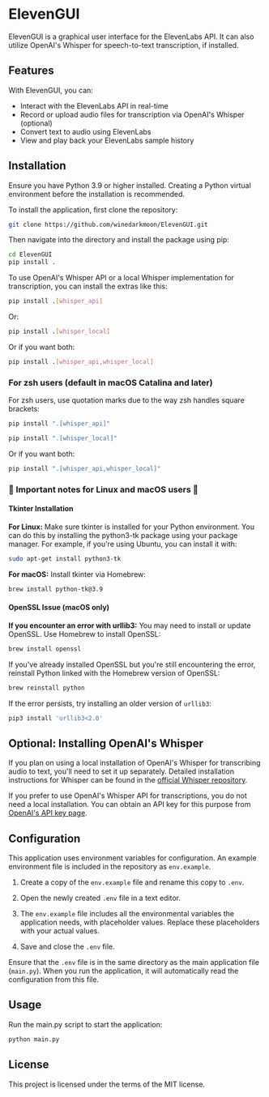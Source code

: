 # ElevenGUI

ElevenGUI is a graphical user interface for the ElevenLabs API. It can also utilize OpenAI's Whisper for speech-to-text transcription, if installed.
## Features

With ElevenGUI, you can:

- Interact with the ElevenLabs API in real-time
- Record or upload audio files for transcription via OpenAI's Whisper (optional)
- Convert text to audio using ElevenLabs
- View and play back your ElevenLabs sample history

## Installation

Ensure you have Python 3.9 or higher installed. Creating a Python virtual environment before the installation is recommended.

To install the application, first clone the repository:

```bash
git clone https://github.com/winedarkmoon/ElevenGUI.git
```

Then navigate into the directory and install the package using pip:

```bash
cd ElevenGUI
pip install .

```
To use OpenAI's Whisper API or a local Whisper implementation for transcription, you can install the extras like this:

```bash
pip install .[whisper_api]
```
Or:

```bash
pip install .[whisper_local]
```
Or if you want both:

```bash
pip install .[whisper_api,whisper_local]
```
### For zsh users (default in macOS Catalina and later)

For zsh users, use quotation marks due to the way zsh handles square brackets:
```bash
pip install ".[whisper_api]"
```
```bash
pip install ".[whisper_local]"
```
Or if you want both:
```bash
pip install ".[whisper_api,whisper_local]"
```
### :construction: Important notes for Linux and macOS users :construction:
#### Tkinter Installation
**For Linux:** Make sure tkinter is installed for your Python environment. You can do this by installing the python3-tk package using your package manager. For example, if you're using Ubuntu, you can install it with:
```bash
sudo apt-get install python3-tk
```
**For macOS:** Install tkinter via Homebrew:
```bash
brew install python-tk@3.9
```
#### OpenSSL Issue (macOS only)
**If you encounter an error with urllib3:** You may need to install or update OpenSSL. Use Homebrew to install OpenSSL:
```bash
brew install openssl
```
If you've already installed OpenSSL but you're still encountering the error, reinstall Python linked with the Homebrew version of OpenSSL:

```bash
brew reinstall python
```
If the error persists, try installing an older version of `urllib3`:

```bash
pip3 install 'urllib3<2.0'
```

## Optional: Installing OpenAI's Whisper

If you plan on using a local installation of OpenAI's Whisper for transcribing audio to text, you'll need to set it up separately. Detailed installation instructions for Whisper can be found in the [official Whisper repository](https://github.com/openai/whisper). 

If you prefer to use OpenAI's Whisper API for transcriptions, you do not need a local installation. You can obtain an API key for this purpose from [OpenAI's API key page](https://platform.openai.com/account/api-keys).

## Configuration

This application uses environment variables for configuration. An example environment file is included in the repository as `env.example`.

1. Create a copy of the `env.example` file and rename this copy to `.env`.

2. Open the newly created `.env` file in a text editor.

3. The `env.example` file includes all the environmental variables the application needs, with placeholder values. Replace these placeholders with your actual values.

4. Save and close the `.env` file.

Ensure that the `.env` file is in the same directory as the main application file (`main.py`). When you run the application, it will automatically read the configuration from this file.

## Usage

Run the main.py script to start the application:

```bash
python main.py
```
## License

This project is licensed under the terms of the MIT license.


​